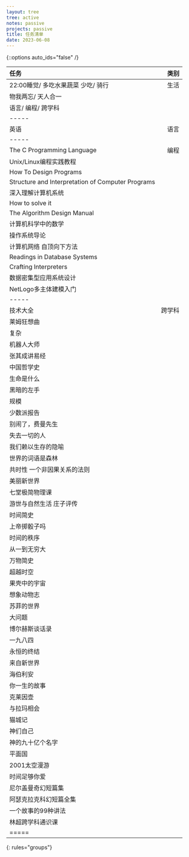 ```yaml
---
layout: tree
tree: active
notes: passive
projects: passive
title: 任务清单
date: 2023-06-08
---
```



{::options auto_ids="false" /}


| 任务                                                         | 类别       |
|:-------------------------------------------------------------|-----------:|
| 22:00睡觉/ 多吃水果蔬菜 少吃/ 骑行                           | 生活       |
| 物我两忘/ 天人合一                                           |            |
| 语言/ 编程/ 跨学科                                           |            |
|-----
| 英语                                                         | 语言       |
|-----
| The C Programming Language                                   | 编程       |
| Unix/Linux编程实践教程                                       |            |
| How To Design Programs                                       |            |
| Structure and Interpretation of Computer Programs            |            |
| 深入理解计算机系统                                           |            |
| How to solve it                                              |            |
| The Algorithm Design Manual                                  |            |
| 计算机科学中的数学                                           |            |
| 操作系统导论                                                 |            |
| 计算机网络 自顶向下方法                                      |            |
| Readings in Database Systems                                 |            |
| Crafting Interpreters                                        |            |
| 数据密集型应用系统设计                                       |            |
| NetLogo多主体建模入门                                        |            |
|-----
| 技术大全                                                     | 跨学科     |
| 莱姆狂想曲                                                   |            |
| 复杂                                                         |            |
| 机器人大师                                                   |            |
| 张其成讲易经                                                 |            |
| 中国哲学史                                                   |            |
| 生命是什么                                                   |            |
| 黑暗的左手                                                   |            |
| 规模                                                         |            |
| 少数派报告                                                   |            |
| 别闹了，费曼先生                                             |            |
| 失去一切的人                                                 |            |
| 我们赖以生存的隐喻                                           |            |
| 世界的词语是森林                                             |            |
| 共时性 一个非因果关系的法则                                  |            |
| 美丽新世界                                                   |            |
| 七堂极简物理课                                               |            |
| 游世与自然生活 庄子评传                                      |            |
| 时间简史                                                     |            |
| 上帝掷骰子吗                                                 |            |
| 时间的秩序                                                   |            |
| 从一到无穷大                                                 |            |
| 万物简史                                                     |            |
| 超越时空                                                     |            |
| 果壳中的宇宙                                                 |            |
| 想象动物志                                                   |            |
| 苏菲的世界                                                   |            |
| 大问题                                                       |            |
| 博尔赫斯谈话录                                               |            |
| 一九八四                                                     |            |
| 永恒的终结                                                   |            |
| 来自新世界                                                   |            |
| 海伯利安                                                     |            |
| 你一生的故事                                                 |            |
| 克莱因壶                                                     |            |
| 与拉玛相会                                                   |            |
| 猫城记                                                       |            |
| 神们自己                                                     |            |
| 神的九十亿个名字                                             |            |
| 平面国                                                       |            |
| 2001太空漫游                                                 |            |
| 时间足够你爱                                                 |            |
| 尼尔盖曼奇幻短篇集                                           |            |
| 阿瑟克拉克科幻短篇全集                                       |            |
| 一个故事的99种讲法                                           |            |
| 林超跨学科通识课                                             |            |
|=====
{: rules="groups"}

